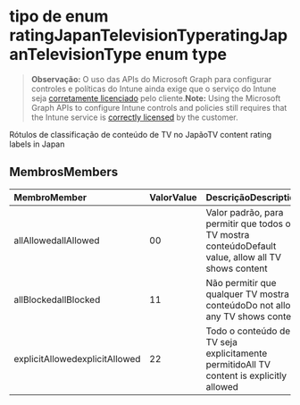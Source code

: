 # <a name="ratingjapantelevisiontype-enum-type"></a><span data-ttu-id="75bdf-101">tipo de enum ratingJapanTelevisionType</span><span class="sxs-lookup"><span data-stu-id="75bdf-101">ratingJapanTelevisionType enum type</span></span>

> <span data-ttu-id="75bdf-102">**Observação:** O uso das APIs do Microsoft Graph para configurar controles e políticas do Intune ainda exige que o serviço do Intune seja [corretamente licenciado](https://go.microsoft.com/fwlink/?linkid=839381) pelo cliente.</span><span class="sxs-lookup"><span data-stu-id="75bdf-102">**Note:** Using the Microsoft Graph APIs to configure Intune controls and policies still requires that the Intune service is [correctly licensed](https://go.microsoft.com/fwlink/?linkid=839381) by the customer.</span></span>

<span data-ttu-id="75bdf-103">Rótulos de classificação de conteúdo de TV no Japão</span><span class="sxs-lookup"><span data-stu-id="75bdf-103">TV content rating labels in Japan</span></span>
## <a name="members"></a><span data-ttu-id="75bdf-104">Membros</span><span class="sxs-lookup"><span data-stu-id="75bdf-104">Members</span></span>
|<span data-ttu-id="75bdf-105">Membro</span><span class="sxs-lookup"><span data-stu-id="75bdf-105">Member</span></span>|<span data-ttu-id="75bdf-106">Valor</span><span class="sxs-lookup"><span data-stu-id="75bdf-106">Value</span></span>|<span data-ttu-id="75bdf-107">Descrição</span><span class="sxs-lookup"><span data-stu-id="75bdf-107">Description</span></span>|
|:---|:---|:---|
|<span data-ttu-id="75bdf-108">allAllowed</span><span class="sxs-lookup"><span data-stu-id="75bdf-108">allAllowed</span></span>|<span data-ttu-id="75bdf-109">0</span><span class="sxs-lookup"><span data-stu-id="75bdf-109">0</span></span>|<span data-ttu-id="75bdf-110">Valor padrão, para permitir que todos os TV mostra conteúdo</span><span class="sxs-lookup"><span data-stu-id="75bdf-110">Default value, allow all TV shows content</span></span>|
|<span data-ttu-id="75bdf-111">allBlocked</span><span class="sxs-lookup"><span data-stu-id="75bdf-111">allBlocked</span></span>|<span data-ttu-id="75bdf-112">1</span><span class="sxs-lookup"><span data-stu-id="75bdf-112">1</span></span>|<span data-ttu-id="75bdf-113">Não permitir que qualquer TV mostra conteúdo</span><span class="sxs-lookup"><span data-stu-id="75bdf-113">Do not allow any TV shows content</span></span>|
|<span data-ttu-id="75bdf-114">explicitAllowed</span><span class="sxs-lookup"><span data-stu-id="75bdf-114">explicitAllowed</span></span>|<span data-ttu-id="75bdf-115">2</span><span class="sxs-lookup"><span data-stu-id="75bdf-115">2</span></span>|<span data-ttu-id="75bdf-116">Todo o conteúdo de TV seja explicitamente permitido</span><span class="sxs-lookup"><span data-stu-id="75bdf-116">All TV content is explicitly allowed</span></span>|



